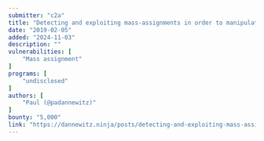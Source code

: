 ```yaml
---
submitter: "c2a"
title: "Detecting and exploiting mass-assignments in order to manipulate user columns and read private messages"
date: "2019-02-05"
added: "2024-11-03"
description: ""
vulnerabilities: [
    "Mass assignment"
]
programs: [
    "undisclosed"
]
authors: [
    "Paul (@padannewitz)"
]
bounty: "5,000"
link: "https://dannewitz.ninja/posts/detecting-and-exploiting-mass-assignments"
---
```




